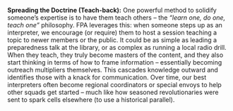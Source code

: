 **Spreading the Doctrine (Teach-back):** One powerful method to solidify someone’s expertise is to have them teach others – the _“learn one, do one, teach one”_ philosophy. FPA leverages this: when someone steps up as an interpreter, we encourage (or require) them to host a session teaching a topic to newer members or the public. It could be as simple as leading a preparedness talk at the library, or as complex as running a local radio drill. When they teach, they truly become masters of the content, and they also start thinking in terms of how to frame information – essentially becoming outreach multipliers themselves. This cascades knowledge outward and identifies those with a knack for communication. Over time, our best interpreters often become regional coordinators or special envoys to help other squads get started – much like how seasoned revolutionaries were sent to spark cells elsewhere (to use a historical parallel).
